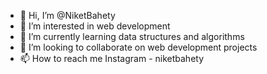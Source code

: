 - 👋 Hi, I’m @NiketBahety
- 👀 I’m interested in web development 
- 🌱 I’m currently learning data structures and algorithms 
- 💞️ I’m looking to collaborate on web development projects
- 📫 How to reach me Instagram - niketbahety

<!---
NiketBahety/NiketBahety is a ✨ special ✨ repository because its `README.md` (this file) appears on your GitHub profile.
You can click the Preview link to take a look at your changes.
--->
